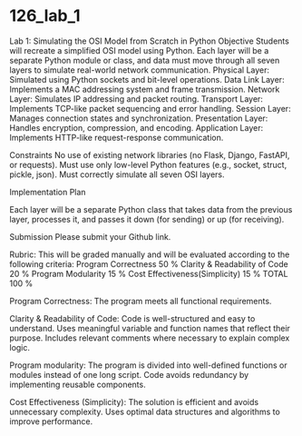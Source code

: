 # 126_lab_1
Lab 1: Simulating the OSI Model from Scratch in Python
Objective
Students will recreate a simplified OSI model using Python. Each layer will be a separate Python module or class, and data must move through all seven layers to simulate real-world network communication.
Physical Layer: Simulated using Python sockets and bit-level operations.
Data Link Layer: Implements a MAC addressing system and frame transmission.
Network Layer: Simulates IP addressing and packet routing.
Transport Layer: Implements TCP-like packet sequencing and error handling.
Session Layer: Manages connection states and synchronization.
Presentation Layer: Handles encryption, compression, and encoding.
Application Layer: Implements HTTP-like request-response communication.

Constraints
No use of existing network libraries (no Flask, Django, FastAPI, or requests).
Must use only low-level Python features (e.g., socket, struct, pickle, json).
Must correctly simulate all seven OSI layers.

Implementation Plan

Each layer will be a separate Python class that takes data from the previous layer, processes it, and passes it down (for sending) or up (for receiving).

Submission
Please submit your Github link.

Rubric:
This will be graded manually and will be evaluated according to the following criteria: 
Program Correctness 50 % 
Clarity & Readability of Code 20 % 
Program Modularity 15 % 
Cost Effectiveness(Simplicity) 15 % 
TOTAL 100 %

Program Correctness:
The program meets all functional requirements.

Clarity & Readability of Code:
Code is well-structured and easy to understand.
Uses meaningful variable and function names that reflect their purpose.
Includes relevant comments where necessary to explain complex logic.

 Program modularity:
The program is divided into well-defined functions or modules instead of one long script.
Code avoids redundancy by implementing reusable components.

Cost Effectiveness (Simplicity):
The solution is efficient and avoids unnecessary complexity.
Uses optimal data structures and algorithms to improve performance.
